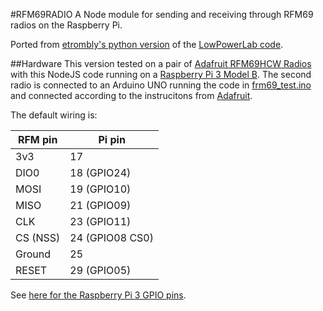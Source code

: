 #RFM69RADIO
A Node module for sending and receiving through RFM69 radios on the Raspberry Pi.

Ported from [etrombly's python version](https://github.com/etrombly) of the [LowPowerLab code](https://github.com/LowPowerLab/RFM69).

##Hardware
This version tested on a pair of [Adafruit RFM69HCW Radios](https://learn.adafruit.com/adafruit-rfm69hcw-and-rfm96-rfm95-rfm98-lora-packet-padio-breakouts/overview) with this NodeJS code running on a [Raspberry Pi 3 Model B](https://www.raspberrypi.org/products/raspberry-pi-3-model-b/). The second radio is connected to an Arduino UNO running the code in [frm69_test.ino](https://github.com/AndyFlem/rfm69radio/blob/master/frm69_test/rfm69_test.ino) and connected according to the instrucitons from [Adafruit](https://learn.adafruit.com/adafruit-rfm69hcw-and-rfm96-rfm95-rfm98-lora-packet-padio-breakouts/arduino-wiring).

The default wiring is:

| RFM pin | Pi pin  
| ------- |-------
| 3v3     | 17  
| DIO0    | 18 (GPIO24)  
| MOSI    | 19 (GPIO10)
| MISO    | 21 (GPIO09)
| CLK     | 23 (GPIO11)
| CS (NSS)| 24 (GPIO08 CS0)
| Ground  | 25  
| RESET   | 29 (GPIO05)

See [here for the Raspberry Pi 3 GPIO pins](https://docs.microsoft.com/en-us/windows/iot-core/learn-about-hardware/pinmappings/pinmappingsrpi).

